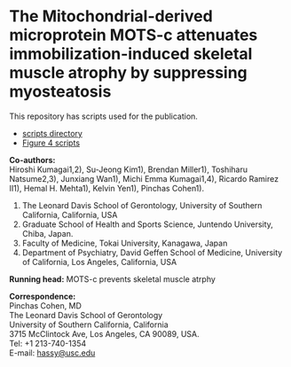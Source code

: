 # The Mitochondrial-derived microprotein MOTS-c attenuates immobilization-induced skeletal muscle atrophy by suppressing myosteatosis  

This repository has scripts used for the publication.  
- [scripts directory](https://github.com/hiroshi-kumagai/MOTSc_cast_immobilization/tree/main/scripts)
- [Figure 4 scripts](https://github.com/hiroshi-kumagai/MOTSc_cast_immobilization/blob/main/scripts/07.deseq2_and_figure4_scripts.md)


**Co-authors:**  
Hiroshi Kumagai1,2), Su-Jeong Kim1), Brendan Miller1), Toshiharu Natsume2,3), Junxiang Wan1), Michi Emma Kumagai1,4), Ricardo Ramirez II1), Hemal H. Mehta1), Kelvin Yen1), Pinchas Cohen1).

1)	The Leonard Davis School of Gerontology, University of Southern California, California, USA
2)	Graduate School of Health and Sports Science, Juntendo University, Chiba, Japan.
3)	Faculty of Medicine, Tokai University, Kanagawa, Japan
4)	Department of Psychiatry, David Geffen School of Medicine, University of California, Los Angeles, California, USA

**Running head:** MOTS-c prevents skeletal muscle atrphy

**Correspondence:**  
Pinchas Cohen, MD  
The Leonard Davis School of Gerontology  
University of Southern California, California  
3715 McClintock Ave, Los Angeles, CA 90089, USA.  
Tel: +1 213-740-1354  
E-mail: hassy@usc.edu  

